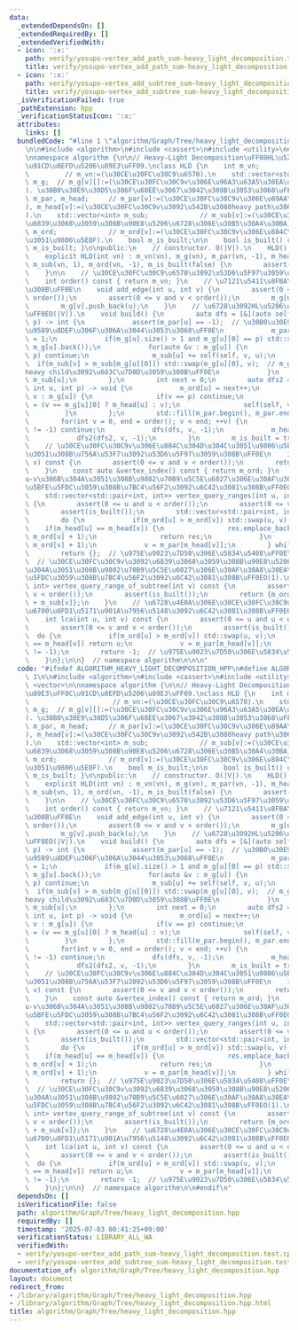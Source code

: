```yaml
---
data:
  _extendedDependsOn: []
  _extendedRequiredBy: []
  _extendedVerifiedWith:
  - icon: ':x:'
    path: verify/yosupo-vertex_add_path_sum-heavy_light_decomposition.test.cpp
    title: verify/yosupo-vertex_add_path_sum-heavy_light_decomposition.test.cpp
  - icon: ':x:'
    path: verify/yosupo-vertex_add_subtree_sum-heavy_light_decomposition.test.cpp
    title: verify/yosupo-vertex_add_subtree_sum-heavy_light_decomposition.test.cpp
  _isVerificationFailed: true
  _pathExtension: hpp
  _verificationStatusIcon: ':x:'
  attributes:
    links: []
  bundledCode: "#line 1 \"algorithm/Graph/Tree/heavy_light_decomposition.hpp\"\n\n\
    \n\n#include <algorithm>\n#include <cassert>\n#include <utility>\n#include <vector>\n\
    \nnamespace algorithm {\n\n// Heavy-Light Decomposition\uFF08HL\u5206\u89E3\uFF0C\
    \u91CD\u8EFD\u5206\u89E3\uFF09.\nclass HLD {\n    int m_vn;                  \
    \         // m_vn:=(\u30CE\u30FC\u30C9\u6570).\n    std::vector<std::vector<int>>\
    \ m_g;  // m_g[v][]:=(\u30CE\u30FC\u30C9v\u306E\u96A3\u63A5\u30EA\u30B9\u30C8\
    ). \u30B0\u30E9\u30D5\u306F\u68EE\u3067\u3042\u308B\u3053\u3068\uFF0E\n    std::vector<int>\
    \ m_par, m_head;     // m_par[v]:=(\u30CE\u30FC\u30C9v\u306E\u89AA\u756A\u53F7\
    ), m_head[v]:=(\u30CE\u30FC\u30C9v\u3092\u542B\u3080heavy path\u306E\u7AEF\u70B9\
    ).\n    std::vector<int> m_sub;             // m_sub[v]:=(\u30CE\u30FC\u30C9v\u3092\
    \u6839\u3068\u3059\u308B\u90E8\u5206\u6728\u306E\u30B5\u30A4\u30BA).\n    std::vector<int>\
    \ m_ord;             // m_ord[v]:=(\u30CE\u30FC\u30C9v\u306E\u884C\u304D\u304B\
    \u3051\u9806\u5E8F).\n    bool m_is_built;\n\n    bool is_built() const { return\
    \ m_is_built; }\n\npublic:\n    // constructor. O(|V|).\n    HLD() : HLD(0) {}\n\
    \    explicit HLD(int vn) : m_vn(vn), m_g(vn), m_par(vn, -1), m_head(vn, -1),\
    \ m_sub(vn, 1), m_ord(vn, -1), m_is_built(false) {\n        assert(vn >= 0);\n\
    \    }\n\n    // \u30CE\u30FC\u30C9\u6570\u3092\u53D6\u5F97\u3059\u308B\uFF0E\n\
    \    int order() const { return m_vn; }\n    // \u7121\u5411\u8FBA\u3092\u5F35\
    \u308B\uFF0E\n    void add_edge(int u, int v) {\n        assert(0 <= u and u <\
    \ order());\n        assert(0 <= v and v < order());\n        m_g[u].push_back(v);\n\
    \        m_g[v].push_back(u);\n    }\n    // \u6728\u3092HL\u5206\u89E3\u3059\u308B\
    \uFF0EO(|V|).\n    void build() {\n        auto dfs = [&](auto self, int u, int\
    \ p) -> int {\n            assert(m_par[u] == -1);  // \u30B0\u30E9\u30D5\u306B\
    \u9589\u8DEF\u306F\u306A\u3044\u3053\u3068\uFF0E\n            m_par[u] = p, m_sub[u]\
    \ = 1;\n            if(m_g[u].size() > 1 and m_g[u][0] == p) std::swap(m_g[u][0],\
    \ m_g[u].back());\n            for(auto &v : m_g[u]) {\n                if(v ==\
    \ p) continue;\n                m_sub[u] += self(self, v, u);\n              \
    \  if(m_sub[v] > m_sub[m_g[u][0]]) std::swap(m_g[u][0], v);  // m_g[u][0]\u306B\
    heavy child\u3092\u683C\u7D0D\u3059\u308B\uFF0E\n            }\n            return\
    \ m_sub[u];\n        };\n        int next = 0;\n        auto dfs2 = [&](auto self,\
    \ int u, int p) -> void {\n            m_ord[u] = next++;\n            for(auto\
    \ v : m_g[u]) {\n                if(v == p) continue;\n                m_head[v]\
    \ = (v == m_g[u][0] ? m_head[u] : v);\n                self(self, v, u);\n   \
    \         }\n        };\n        std::fill(m_par.begin(), m_par.end(), -1);\n\
    \        for(int v = 0, end = order(); v < end; ++v) {\n            if(m_par[v]\
    \ != -1) continue;\n            dfs(dfs, v, -1);\n            m_head[v] = v;\n\
    \            dfs2(dfs2, v, -1);\n        }\n        m_is_built = true;\n    }\n\
    \    // \u30CE\u30FC\u30C9v\u306E\u884C\u304D\u304C\u3051\u9806\u5E8F\u306B\u304A\
    \u3051\u308B\u756A\u53F7\u3092\u53D6\u5F97\u3059\u308B\uFF0E\n    int vertex_index(int\
    \ v) const {\n        assert(0 <= v and v < order());\n        return m_ord[v];\n\
    \    }\n    const auto &vertex_index() const { return m_ord; }\n    // \u30D1\u30B9\
    u-v\u306B\u304A\u3051\u308B\u9802\u70B9\u5C5E\u6027\u306E\u30AF\u30A8\u30EA\u306B\
    \u5BFE\u5FDC\u3059\u308B\u7BC4\u56F2\u3092\u6C42\u3081\u308B\uFF0EO(log|V|).\n\
    \    std::vector<std::pair<int, int>> vertex_query_ranges(int u, int v) const\
    \ {\n        assert(0 <= u and u < order());\n        assert(0 <= v and v < order());\n\
    \        assert(is_built());\n        std::vector<std::pair<int, int>> res;\n\
    \        do {\n            if(m_ord[u] > m_ord[v]) std::swap(u, v);\n        \
    \    if(m_head[u] == m_head[v]) {\n                res.emplace_back(m_ord[u],\
    \ m_ord[v] + 1);\n                return res;\n            }\n            res.emplace_back(m_ord[m_head[v]],\
    \ m_ord[v] + 1);\n            v = m_par[m_head[v]];\n        } while(v != -1);\n\
    \        return {};  // \u975E\u9023\u7D50\u306E\u5834\u5408\uFF0E\n    }\n  \
    \  // \u30CE\u30FC\u30C9v\u3092\u6839\u3068\u3059\u308B\u90E8\u5206\u6728\u306B\
    \u304A\u3051\u308B\u9802\u70B9\u5C5E\u6027\u306E\u30AF\u30A8\u30EA\u306B\u5BFE\
    \u5FDC\u3059\u308B\u7BC4\u56F2\u3092\u6C42\u3081\u308B\uFF0EO(1).\n    std::pair<int,\
    \ int> vertex_query_range_of_subtree(int v) const {\n        assert(0 <= v and\
    \ v < order());\n        assert(is_built());\n        return {m_ord[v], m_ord[v]\
    \ + m_sub[v]};\n    }\n    // \u6728\u4E0A\u306E\u30CE\u30FC\u30C9u\u3068v\u306E\
    \u6700\u8FD1\u5171\u901A\u7956\u5148\u3092\u6C42\u3081\u308B\uFF0EO(log|V|).\n\
    \    int lca(int u, int v) const {\n        assert(0 <= u and u < order());\n\
    \        assert(0 <= v and v < order());\n        assert(is_built());\n      \
    \  do {\n            if(m_ord[u] > m_ord[v]) std::swap(u, v);\n            if(m_head[u]\
    \ == m_head[v]) return u;\n            v = m_par[m_head[v]];\n        } while(v\
    \ != -1);\n        return -1;  // \u975E\u9023\u7D50\u306E\u5834\u5408\uFF0E\n\
    \    }\n};\n\n}  // namespace algorithm\n\n\n"
  code: "#ifndef ALGORITHM_HEAVY_LIGHT_DECOMPOSITION_HPP\n#define ALGORITHM_HEAVY_LIGHT_DECOMPOSITION_HPP\
    \ 1\n\n#include <algorithm>\n#include <cassert>\n#include <utility>\n#include\
    \ <vector>\n\nnamespace algorithm {\n\n// Heavy-Light Decomposition\uFF08HL\u5206\
    \u89E3\uFF0C\u91CD\u8EFD\u5206\u89E3\uFF09.\nclass HLD {\n    int m_vn;      \
    \                     // m_vn:=(\u30CE\u30FC\u30C9\u6570).\n    std::vector<std::vector<int>>\
    \ m_g;  // m_g[v][]:=(\u30CE\u30FC\u30C9v\u306E\u96A3\u63A5\u30EA\u30B9\u30C8\
    ). \u30B0\u30E9\u30D5\u306F\u68EE\u3067\u3042\u308B\u3053\u3068\uFF0E\n    std::vector<int>\
    \ m_par, m_head;     // m_par[v]:=(\u30CE\u30FC\u30C9v\u306E\u89AA\u756A\u53F7\
    ), m_head[v]:=(\u30CE\u30FC\u30C9v\u3092\u542B\u3080heavy path\u306E\u7AEF\u70B9\
    ).\n    std::vector<int> m_sub;             // m_sub[v]:=(\u30CE\u30FC\u30C9v\u3092\
    \u6839\u3068\u3059\u308B\u90E8\u5206\u6728\u306E\u30B5\u30A4\u30BA).\n    std::vector<int>\
    \ m_ord;             // m_ord[v]:=(\u30CE\u30FC\u30C9v\u306E\u884C\u304D\u304B\
    \u3051\u9806\u5E8F).\n    bool m_is_built;\n\n    bool is_built() const { return\
    \ m_is_built; }\n\npublic:\n    // constructor. O(|V|).\n    HLD() : HLD(0) {}\n\
    \    explicit HLD(int vn) : m_vn(vn), m_g(vn), m_par(vn, -1), m_head(vn, -1),\
    \ m_sub(vn, 1), m_ord(vn, -1), m_is_built(false) {\n        assert(vn >= 0);\n\
    \    }\n\n    // \u30CE\u30FC\u30C9\u6570\u3092\u53D6\u5F97\u3059\u308B\uFF0E\n\
    \    int order() const { return m_vn; }\n    // \u7121\u5411\u8FBA\u3092\u5F35\
    \u308B\uFF0E\n    void add_edge(int u, int v) {\n        assert(0 <= u and u <\
    \ order());\n        assert(0 <= v and v < order());\n        m_g[u].push_back(v);\n\
    \        m_g[v].push_back(u);\n    }\n    // \u6728\u3092HL\u5206\u89E3\u3059\u308B\
    \uFF0EO(|V|).\n    void build() {\n        auto dfs = [&](auto self, int u, int\
    \ p) -> int {\n            assert(m_par[u] == -1);  // \u30B0\u30E9\u30D5\u306B\
    \u9589\u8DEF\u306F\u306A\u3044\u3053\u3068\uFF0E\n            m_par[u] = p, m_sub[u]\
    \ = 1;\n            if(m_g[u].size() > 1 and m_g[u][0] == p) std::swap(m_g[u][0],\
    \ m_g[u].back());\n            for(auto &v : m_g[u]) {\n                if(v ==\
    \ p) continue;\n                m_sub[u] += self(self, v, u);\n              \
    \  if(m_sub[v] > m_sub[m_g[u][0]]) std::swap(m_g[u][0], v);  // m_g[u][0]\u306B\
    heavy child\u3092\u683C\u7D0D\u3059\u308B\uFF0E\n            }\n            return\
    \ m_sub[u];\n        };\n        int next = 0;\n        auto dfs2 = [&](auto self,\
    \ int u, int p) -> void {\n            m_ord[u] = next++;\n            for(auto\
    \ v : m_g[u]) {\n                if(v == p) continue;\n                m_head[v]\
    \ = (v == m_g[u][0] ? m_head[u] : v);\n                self(self, v, u);\n   \
    \         }\n        };\n        std::fill(m_par.begin(), m_par.end(), -1);\n\
    \        for(int v = 0, end = order(); v < end; ++v) {\n            if(m_par[v]\
    \ != -1) continue;\n            dfs(dfs, v, -1);\n            m_head[v] = v;\n\
    \            dfs2(dfs2, v, -1);\n        }\n        m_is_built = true;\n    }\n\
    \    // \u30CE\u30FC\u30C9v\u306E\u884C\u304D\u304C\u3051\u9806\u5E8F\u306B\u304A\
    \u3051\u308B\u756A\u53F7\u3092\u53D6\u5F97\u3059\u308B\uFF0E\n    int vertex_index(int\
    \ v) const {\n        assert(0 <= v and v < order());\n        return m_ord[v];\n\
    \    }\n    const auto &vertex_index() const { return m_ord; }\n    // \u30D1\u30B9\
    u-v\u306B\u304A\u3051\u308B\u9802\u70B9\u5C5E\u6027\u306E\u30AF\u30A8\u30EA\u306B\
    \u5BFE\u5FDC\u3059\u308B\u7BC4\u56F2\u3092\u6C42\u3081\u308B\uFF0EO(log|V|).\n\
    \    std::vector<std::pair<int, int>> vertex_query_ranges(int u, int v) const\
    \ {\n        assert(0 <= u and u < order());\n        assert(0 <= v and v < order());\n\
    \        assert(is_built());\n        std::vector<std::pair<int, int>> res;\n\
    \        do {\n            if(m_ord[u] > m_ord[v]) std::swap(u, v);\n        \
    \    if(m_head[u] == m_head[v]) {\n                res.emplace_back(m_ord[u],\
    \ m_ord[v] + 1);\n                return res;\n            }\n            res.emplace_back(m_ord[m_head[v]],\
    \ m_ord[v] + 1);\n            v = m_par[m_head[v]];\n        } while(v != -1);\n\
    \        return {};  // \u975E\u9023\u7D50\u306E\u5834\u5408\uFF0E\n    }\n  \
    \  // \u30CE\u30FC\u30C9v\u3092\u6839\u3068\u3059\u308B\u90E8\u5206\u6728\u306B\
    \u304A\u3051\u308B\u9802\u70B9\u5C5E\u6027\u306E\u30AF\u30A8\u30EA\u306B\u5BFE\
    \u5FDC\u3059\u308B\u7BC4\u56F2\u3092\u6C42\u3081\u308B\uFF0EO(1).\n    std::pair<int,\
    \ int> vertex_query_range_of_subtree(int v) const {\n        assert(0 <= v and\
    \ v < order());\n        assert(is_built());\n        return {m_ord[v], m_ord[v]\
    \ + m_sub[v]};\n    }\n    // \u6728\u4E0A\u306E\u30CE\u30FC\u30C9u\u3068v\u306E\
    \u6700\u8FD1\u5171\u901A\u7956\u5148\u3092\u6C42\u3081\u308B\uFF0EO(log|V|).\n\
    \    int lca(int u, int v) const {\n        assert(0 <= u and u < order());\n\
    \        assert(0 <= v and v < order());\n        assert(is_built());\n      \
    \  do {\n            if(m_ord[u] > m_ord[v]) std::swap(u, v);\n            if(m_head[u]\
    \ == m_head[v]) return u;\n            v = m_par[m_head[v]];\n        } while(v\
    \ != -1);\n        return -1;  // \u975E\u9023\u7D50\u306E\u5834\u5408\uFF0E\n\
    \    }\n};\n\n}  // namespace algorithm\n\n#endif\n"
  dependsOn: []
  isVerificationFile: false
  path: algorithm/Graph/Tree/heavy_light_decomposition.hpp
  requiredBy: []
  timestamp: '2025-07-03 00:41:25+09:00'
  verificationStatus: LIBRARY_ALL_WA
  verifiedWith:
  - verify/yosupo-vertex_add_path_sum-heavy_light_decomposition.test.cpp
  - verify/yosupo-vertex_add_subtree_sum-heavy_light_decomposition.test.cpp
documentation_of: algorithm/Graph/Tree/heavy_light_decomposition.hpp
layout: document
redirect_from:
- /library/algorithm/Graph/Tree/heavy_light_decomposition.hpp
- /library/algorithm/Graph/Tree/heavy_light_decomposition.hpp.html
title: algorithm/Graph/Tree/heavy_light_decomposition.hpp
---
```

